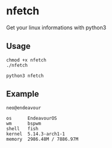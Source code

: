 # nfetch
Get your linux informations with python3

## Usage
```
chmod +x nfetch
./nfetch
```

```
python3 nfetch
```

## Example
```
neo@endeavour

os      EndeavourOS
wm      bspwm
shell   fish
kernel  5.14.3-arch1-1
memory  2986.48M / 7886.97M
```
